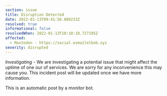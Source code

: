 ```yaml
---
section: issue
title: Disruption Detected
date: 2022-01-13T09:41:56.889233Z
resolved: true
informational: false
resolvedWhen: 2022-01-13T10:18:18.727195Z
affected:
  - Mastodon - https://social.esmailelbob.xyz
severity: disrupted
---
```

*Investigating* - We are investigating a potential issue that might affect the uptime of one our of services. We are sorry for any inconvenience this may cause you. This incident post will be updated once we have more information.

This is an automatic post by a monitor bot.
        